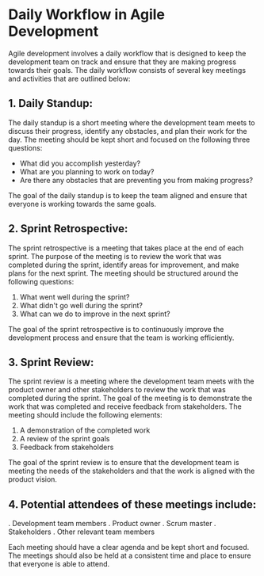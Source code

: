# Daily Workflow in Agile Development
Agile development involves a daily workflow that is designed to keep the development team on track and ensure that they are making progress towards their goals. The daily workflow consists of several key meetings and activities that are outlined below:

## 1. Daily Standup: 
The daily standup is a short meeting where the development team meets to discuss their progress, identify any obstacles, and plan their work for the day. The meeting should be kept short and focused on the following three questions:

* What did you accomplish yesterday?
* What are you planning to work on today?
* Are there any obstacles that are preventing you from making progress?

The goal of the daily standup is to keep the team aligned and ensure that everyone is working towards the same goals.

## 2. Sprint Retrospective: 
The sprint retrospective is a meeting that takes place at the end of each sprint. The purpose of the meeting is to review the work that was completed during the sprint, identify areas for improvement, and make plans for the next sprint. The meeting should be structured around the following questions:

1. What went well during the sprint?
2. What didn't go well during the sprint?
3. What can we do to improve in the next sprint?

The goal of the sprint retrospective is to continuously improve the development process and ensure that the team is working efficiently.

## 3. Sprint Review:
 The sprint review is a meeting where the development team meets with the product owner and other stakeholders to review the work that was completed during the sprint. The goal of the meeting is to demonstrate the work that was completed and receive feedback from stakeholders. The meeting should include the following elements:

1. A demonstration of the completed work
2. A review of the sprint goals
3. Feedback from stakeholders

The goal of the sprint review is to ensure that the development team is meeting the needs of the stakeholders and that the work is aligned with the product vision.

## 4. Potential attendees of these meetings include:

. Development team members
. Product owner
. Scrum master
. Stakeholders
. Other relevant team members

Each meeting should have a clear agenda and be kept short and focused. The meetings should also be held at a consistent time and place to ensure that everyone is able to attend.

